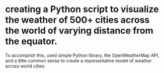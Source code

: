 # creating a Python script to visualize the weather of 500+ cities across the world of varying distance from the equator. 
To accomplish this, used simple Python library, the OpenWeatherMap API, and a little common sense to create a representative model of 
weather across world cities.
